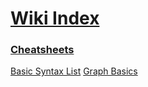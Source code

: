 [Wiki Index](#Wiki%20Index)
===========================

### [Cheatsheets](#Wiki%20Index-Cheatsheets)

[Basic Syntax List](regex-cheatsheet.html) [Graph Basics](graphs-cheatsheet.html)
